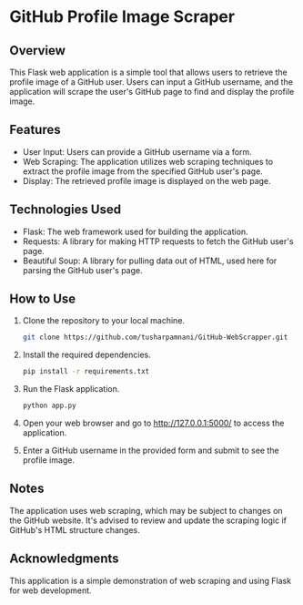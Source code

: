 # GitHub Profile Image Scraper

## Overview

This Flask web application is a simple tool that allows users to retrieve the profile image of a GitHub user. Users can input a GitHub username, and the application will scrape the user's GitHub page to find and display the profile image.

## Features

- User Input: Users can provide a GitHub username via a form.
- Web Scraping: The application utilizes web scraping techniques to extract the profile image from the specified GitHub user's page.
- Display: The retrieved profile image is displayed on the web page.

## Technologies Used

- Flask: The web framework used for building the application.
- Requests: A library for making HTTP requests to fetch the GitHub user's page.
- Beautiful Soup: A library for pulling data out of HTML, used here for parsing the GitHub user's page.

## How to Use

1. Clone the repository to your local machine.
   ```bash
   git clone https://github.com/tusharpamnani/GitHub-WebScrapper.git

2. Install the required dependencies.
   ```bash
   pip install -r requirements.txt

3. Run the Flask application.
   ```bash
   python app.py

4. Open your web browser and go to http://127.0.0.1:5000/ to access the application.

5. Enter a GitHub username in the provided form and submit to see the profile image. 

## Notes

The application uses web scraping, which may be subject to changes on the GitHub website. It's advised to review and update the scraping logic if GitHub's HTML structure changes.

## Acknowledgments

This application is a simple demonstration of web scraping and using Flask for web development.
